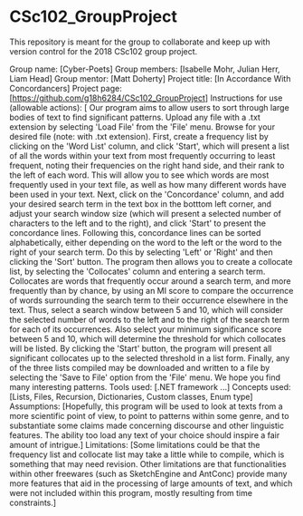# CSc102_GroupProject
This repository is meant for the group to collaborate and keep up with version control for the 2018 CSc102 group project.

Group name: [Cyber-Poets]
Group members: [Isabelle Mohr, Julian Herr, Liam Head]
Group mentor: [Matt Doherty]
Project title: [In Accordance With Concordancers]
Project page: [https://github.com/g18h6284/CSc102_GroupProject]
Instructions for use (allowable actions): [
Our program aims to allow users to sort through large bodies of text to find significant patterns. Upload any file with a .txt extension by selecting 'Load File' from the 'File' menu. Browse for your desired file (note: with .txt extension). First, create a frequency list by clicking on the 'Word List' column, and click 'Start', which will present a list of all the words within your text from most frequently occurring to least frequent, noting their frequencies on the right hand side, and their rank to the left of each word. This will allow you to see which words are most frequently used in your text file, as well as how many different words have been used in your text. Next, click on the 'Concordance' column, and add your desired search term in the text box in the botttom left corner, and adjust your search window size (which will present a selected number of characters to the left and to the right), and click 'Start' to present the concordance lines. Following this, concordance lines can be sorted alphabetically, either depending on the word to the left or the word to the right of your search term. Do this by selecting 'Left' or 'Right' and then clicking the 'Sort' button. The program then allows you to create a collocate list, by selecting the 'Collocates' column and entering a search term. Collocates are words that frequently occur around a search term, and more frequently than by chance, by using an MI score to compare the occurrence of words surrounding the search term to their occurrence elsewhere in the text. Thus, select a search window between 5 and 10, which will consider the selected number of words to the left and to the right of the search term for each of its occurrences. Also select your minimum significance score between 5 and 10, which will determine the threshold for which collocates will be listed. By clicking the 'Start' button, the program will present all significant collocates up to the selected threshold in a list form. Finally, any of the three lists compiled may be downloaded and written to a file by selecting the 'Save to File' option from the 'File' menu. We hope you find many interesting patterns.
Tools used: [.NET framework ...]
Concepts used: [Lists, Files, Recursion, Dictionaries, Custom classes, Enum type]
Assumptions: [Hopefully, this program will be used to look at texts from a more scientific point of view, to point to patterns within some genre, and to substantiate some claims made concerning discourse and other linguistic features. The ability too load any text of your choice should inspire a fair amount of intrigue.]
Limitations: [Some limitations could be that the frequency list and collocate list may take a little while to compile, which is something that may need revision. Other limitations are that functionalities within other freewares (such as SketchEngine and AntConc) provide many more features that aid in the processing of large amounts of text, and which were not included within this program, mostly resulting from time constraints.]
